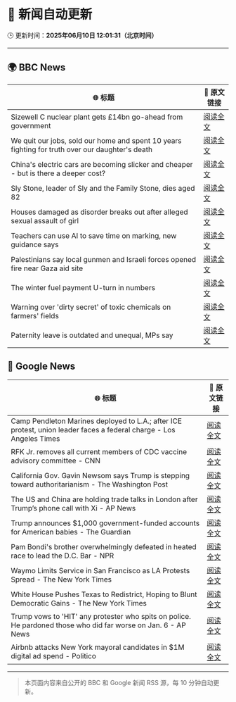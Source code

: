 # 🧠 新闻自动更新

🕒 更新时间：**2025年06月10日 12:01:31（北京时间）**

---

## 🌍 BBC News

| 🌐 标题 | 🔗 原文链接 |
|--------|-------------|
| Sizewell C nuclear plant gets £14bn go-ahead from government | [阅读全文](https://www.bbc.com/news/articles/c4gr3nd5zy6o) |
| We quit our jobs, sold our home and spent 10 years fighting for truth over our daughter's death | [阅读全文](https://www.bbc.com/news/articles/cdxn5d4dzrwo) |
| China's electric cars are becoming slicker and cheaper - but is there a deeper cost? | [阅读全文](https://www.bbc.com/news/articles/cy8d4v69jw6o) |
| Sly Stone, leader of Sly and the Family Stone, dies aged 82 | [阅读全文](https://www.bbc.com/news/articles/c4g2d5yz1r1o) |
| Houses damaged as disorder breaks out after alleged sexual assault of girl | [阅读全文](https://www.bbc.com/news/articles/ckg4v04p008o) |
| Teachers can use AI to save time on marking, new guidance says | [阅读全文](https://www.bbc.com/news/articles/c1kvyj7dkp0o) |
| Palestinians say local gunmen and Israeli forces opened fire near Gaza aid site | [阅读全文](https://www.bbc.com/news/articles/c79e0zxy2lro) |
| The winter fuel payment U-turn in numbers | [阅读全文](https://www.bbc.com/news/articles/c79eg2x5qnno) |
| Warning over 'dirty secret' of toxic chemicals on farmers' fields | [阅读全文](https://www.bbc.com/news/articles/c3e5y85p488o) |
| Paternity leave is outdated and unequal, MPs say | [阅读全文](https://www.bbc.com/news/articles/crmk07jyjmxo) |

## 📰 Google News

| 🌐 标题 | 🔗 原文链接 |
|--------|-------------|
| Camp Pendleton Marines deployed to L.A.; after ICE protest, union leader faces a federal charge - Los Angeles Times | [阅读全文](https://news.google.com/rss/articles/CBMijgFBVV95cUxPQW9JX1lfUVcxQk9BNnkzX2o5bk5laEpOVzRZVDJpOVdCUzE2V1B6SWVyakpHaDA5SzJwQkFwVno2ME9yM3o0cVo5b09iWVRua0xnVzc0VGllUldyWGFlM3k5Z25GT3pDaEFFeThabHZKeURNdVRmd1pvbFVZbjJSNjdvUzEwbDJDemk1UUpB?oc=5) |
| RFK Jr. removes all current members of CDC vaccine advisory committee - CNN | [阅读全文](https://news.google.com/rss/articles/CBMiekFVX3lxTE44eXVmTmRyaEVMOHdQTFdsTDRCcGgyT0tNLVpXcW1HWVBEaV9NSUlMc3hleGZxSm5fY3hqSkpTS3pKUWdneThESjhSOXVDZkIyNUlvbjNhLXZKUm9RcHJvNVBvMlJ0aExtTjJpc1llSWlSM3Y5cTFmQUF30gF_QVVfeXFMUFdaNUFWV0hSZHhtdnh3X1BJVTQ0cnJLU0gta1Jqd19IaWNVemk0QU5FLV90Rms3T2V1dldOa3NydklUZWxsZGdLamtIU0trQmdrVE1sMUhTaUZhdzlkcXh1Ulp4eW4zaVRHVmF4V2o2VGtYZzBlTVFodU82cjJxZw?oc=5) |
| California Gov. Gavin Newsom says Trump is stepping toward authoritarianism - The Washington Post | [阅读全文](https://news.google.com/rss/articles/CBMilgFBVV95cUxOLXRjbTk0c2VKeVhRaElXOFF0R09ORFlhM0hpTHZHS2pwU0k1cVk2U0ZOVXFsLThwVTF6aHRIaEVGNW13SEExdGlncTc5WU1HeFM1aUVOM1hfcTNEcF82MWZyal9zNzVZRy1CdmdFUHNSWXd0eVlEOUE2QmJhUWVhX1F5cXhDWXpkb2RjdENNQ0tmQXEzeHc?oc=5) |
| The US and China are holding trade talks in London after Trump’s phone call with Xi - AP News | [阅读全文](https://news.google.com/rss/articles/CBMikAFBVV95cUxQUDNfQnNrWF9vMHo4Q1M5d0h3UFREa1R3cWFRLXhLajVnRUVjajFrSWt5Q3FhaU4tcnlrNFh0WlFCZEdoTlB1bGdxTEtDUnplb0VtVXZyc0NtSGNHMTB4cEVjdFl1TGdHQTh2RlFrNVdQZXRFeHVtQnJZWFJQaHR4TGtxNmVlUm1FWGNxS1lUZFQ?oc=5) |
| Trump announces $1,000 government-funded accounts for American babies - The Guardian | [阅读全文](https://news.google.com/rss/articles/CBMiggFBVV95cUxNSVZXQjRDTHlGUEs5LTd2QTMyZGZON2diSXc1OEt3bk9VOUZVemYzTEZCRDZTa3czVG0tQ3dTYjc2UkQyeGFxNWlyV3luQ0VJckkxN2d2dnB2T2x5WkpMMEw3azJFWXM3b1BWYmxYdzEwTzZiOFEzY1h4cC1yUzRHeWdR?oc=5) |
| Pam Bondi's brother overwhelmingly defeated in heated race to lead the D.C. Bar - NPR | [阅读全文](https://news.google.com/rss/articles/CBMihwFBVV95cUxOOERiVXJoS1BtWkRlclpUVG00X1U5LXAzOENKU0FtOHR6MVA3OW5Qa2tRcjlxckZ5NXEzc2RDV1ZQRzFWWS0wZE5qamJzT3pXbjV0a0lBdjJYRHdQSlRrYTR3emFHQkNZR1ZLQkJvMzZNd2xNN0dpVzdPaHVjQ0tTUnRmeUhWMmc?oc=5) |
| Waymo Limits Service in San Francisco as LA Protests Spread - The New York Times | [阅读全文](https://news.google.com/rss/articles/CBMilgFBVV95cUxQZS1LUnBNaVdwN2dqRnkydWdDT290ek1nME5pa0hzMTRUQ2tDOGxpcjlCVUxhT1NIUEdtNEtFc0N2RWtKRFJmZHR4OEc2cGpDMUNkZGtBMy1PVUdkN2JuaC1lcUVoU09rekpWc2tCMm5OdUxtZ2RZVk5TXzlZclo4ZzhOZzBvMjdob0dWQmpuRFA4V2RiOGc?oc=5) |
| White House Pushes Texas to Redistrict, Hoping to Blunt Democratic Gains - The New York Times | [阅读全文](https://news.google.com/rss/articles/CBMigwFBVV95cUxNdVAybXZjOUM0VUlNNlIwT2xwRUpVTlJHclh3NHBYSi1DbFFLTDh4SFYtWWREVGtOYld1OG1Qd25Tb0EzOEgwTTZXSUFkeW83UXV0TVFkemV3UUVWWTZ5ZGhGemVmVFQ3UXhpdG1UbUtmZEUxc2tlMGtKdHhERWwtcGVlTQ?oc=5) |
| Trump vows to 'HIT' any protester who spits on police. He pardoned those who did far worse on Jan. 6 - AP News | [阅读全文](https://news.google.com/rss/articles/CBMipAFBVV95cUxNTzFEOE0zc0FSRmpBbUd4OUVibHJRd1lGRUgxLVd3dFJRbTgyZUFIWkVYek9CZVFZd01ud05IaUQwUng5eUVjbkFKY2xDTDE3eGJ2ckpiRGVvS2dOMWVaNkxMUnI1Y05laVhrMFlFQW5SX181NmRTY1F5ZFhvUVJOY1ozTm1LSUNXUGo4eXJ5QzNuUzM4eTYxbFdiMmlVYzlUZ2lQaw?oc=5) |
| Airbnb attacks New York mayoral candidates in $1M digital ad spend - Politico | [阅读全文](https://news.google.com/rss/articles/CBMiqwFBVV95cUxNVm84VldiSnJRQVEzcVhDNkpXdkhWVy13U3c3ZmlWM1cxTTRTZDNUYWc2akdTcHh5c1FwTTdIZkZreTl1LXNTX1EzaWR4QlFqWVJjejVVNUtSOWREenZHM29KeTZERloyclQwLTM1VG1EaHZYWTFqQVE5bFg1bEw2blU0VVhpSmhmbDNzbDNtVmNiMzUwSG1VV0VJT1hwaXlqV25VRldTMFM0a1U?oc=5) |

---
> 本页面内容来自公开的 BBC 和 Google 新闻 RSS 源，每 10 分钟自动更新。